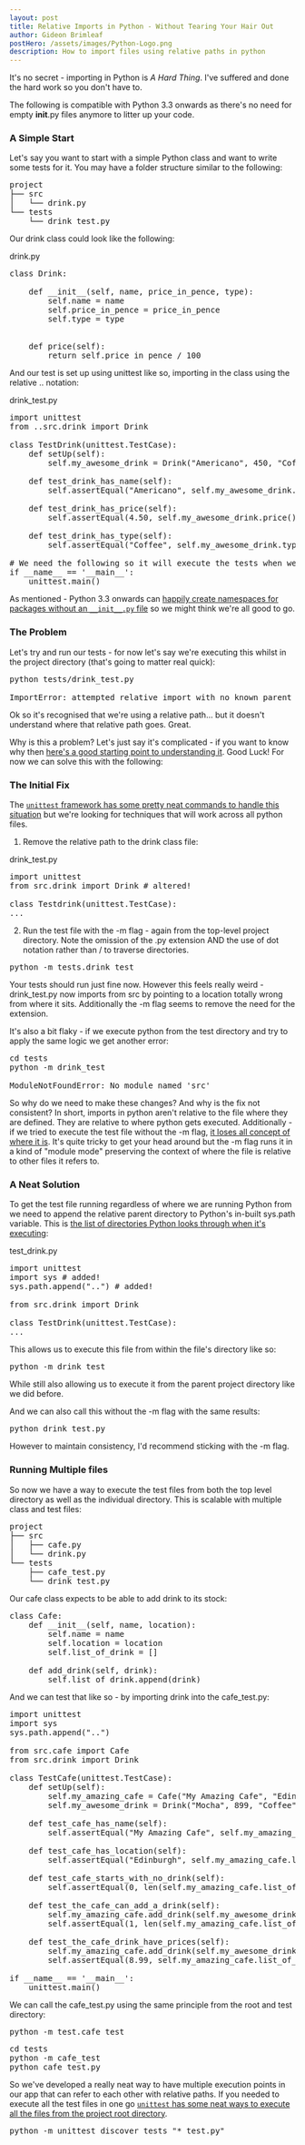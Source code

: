 ```yaml
---
layout: post
title: Relative Imports in Python - Without Tearing Your Hair Out
author: Gideon Brimleaf
postHero: /assets/images/Python-Logo.png
description: How to import files using relative paths in python
---
```


It's no secret - importing in Python is _A Hard Thing_.  I've suffered and done the hard work so you don't have to.

The following is compatible with Python 3.3 onwards as there's no need for empty <span class="code-snippet">__init__.py</span> files anymore to litter up your code.

### A Simple Start

Let's say you want to start with a simple Python class and want to write some tests for it.  You may have a folder structure similar to the following:

<pre class="p-2 bg-primary text-light">
project
├── src
│   └── drink.py
└── tests
    └── drink_test.py
</pre>

Our <span class="code-snippet">drink</span> class could look like the following:

<span class="font-weight-bold">drink.py</span>
<pre class="p-2 bg-primary text-light">
class Drink:
    
    def __init__(self, name, price_in_pence, type):
        self.name = name
        self.price_in_pence = price_in_pence
        self.type = type


    def price(self):
        return self.price_in_pence / 100
</pre>

And our test is set up using <span class="code-snippet">unittest</span> like so, importing in the class using the relative <span class="code-snippet">..</span> notation:

<span class="font-weight-bold">drink_test.py</span>
<pre class="p-2 bg-primary text-light">
import unittest
from ..src.drink import Drink

class TestDrink(unittest.TestCase):
    def setUp(self):
        self.my_awesome_drink = Drink("Americano", 450, "Coffee")
    
    def test_drink_has_name(self):
        self.assertEqual("Americano", self.my_awesome_drink.name)
    
    def test_drink_has_price(self):
        self.assertEqual(4.50, self.my_awesome_drink.price())
    
    def test_drink_has_type(self):
        self.assertEqual("Coffee", self.my_awesome_drink.type)

# We need the following so it will execute the tests when we run the file in python
if __name__ == '__main__':
    unittest.main()
</pre>

As mentioned - Python 3.3 onwards can [happily create namespaces for packages without an `__init__.py` file](https://stackoverflow.com/a/37140173/13898069) so we might think we're all good to go. 

### The Problem

Let's try and run our tests - for now let's say we're executing this whilst in the <span class="code-snippet">project</span> directory (that's going to matter real quick):

<pre class="p-2 bg-primary text-light">
python tests/drink_test.py

ImportError: attempted relative import with no known parent package
</pre>

Ok so it's recognised that we're using a relative path... but it doesn't understand where that relative path goes. Great.

Why is this a problem?  Let's just say it's complicated - if you want to know why then [here's a good starting point to understanding it](https://stackoverflow.com/questions/14132789/relative-imports-for-the-billionth-time). Good Luck! For now we can solve this with the following:

### The Initial Fix

The [`unittest` framework has some pretty neat commands to handle this situation](https://docs.python.org/3/library/unittest.html#command-line-interface) but we're looking for techniques that will work across all python files.

1. Remove the relative path to the <span class="code-snippet">drink</span> class file:

<span class="font-weight-bold">drink_test.py</span>
<pre class="p-2 bg-primary text-light">
import unittest
from src.drink import Drink # altered!

class Testdrink(unittest.TestCase):
...
</pre>

2. Run the test file with the <span class="code-snippet">-m</span> flag - again from the top-level <span class="code-snippet">project</span> directory. Note the omission of the <span class="code-snippet">.py</span> extension AND the use of dot notation rather than <span class="code-snippet">/</span> to traverse directories.

<pre class="p-2 bg-primary text-light">
python -m tests.drink_test
</pre>

Your tests should run just fine now.  However this feels really weird - <span class="code-snippet">drink_test.py</span> now imports from <span class="code-snippet">src</span> by pointing to a location totally wrong from where it sits. Additionally the <span class="code-snippet">-m</span> flag seems to remove the need for the extension.

It's also a bit flaky - if we execute python from the test directory and try to apply the same logic we get another error:

<pre class="p-2 bg-primary text-light">
cd tests
python -m drink_test

ModuleNotFoundError: No module named 'src'
</pre>

So why do we need to make these changes?  And why is the fix not consistent? In short, imports in python aren't relative to the file where they are defined.  They are relative to where python gets executed. Additionally - if we tried to execute the test file without the <span class="code-snippet">-m</span> flag, [it loses all concept of where it is](https://stackoverflow.com/a/14132912/13898069). It's quite tricky to get your head around but the <span class="code-snippet">-m</span> flag runs it in a kind of "module mode" preserving the context of where the file is relative to other files it refers to.

### A Neat Solution

To get the test file running regardless of where we are running Python from we need to append the relative parent directory to Python's in-built <span class="code-snippet">sys.path</span> variable. This is [the list of directories Python looks through when it's executing](https://www.geeksforgeeks.org/sys-path-in-python/#:~:text=path-,sys.,among%20its%20built%2Din%20modules.):

<span class="font-weight-bold">test_drink.py</span>
<pre class="p-2 bg-primary text-light">
import unittest
import sys # added!
sys.path.append("..") # added!

from src.drink import Drink 

class TestDrink(unittest.TestCase):
...
</pre>

This allows us to execute this file from within the file's directory like so:

<pre class="p-2 bg-primary text-light">
python -m drink_test
</pre>

While still also allowing us to execute it from the parent project directory like we did before.

And we can also call this without the <span class="code-snippet">-m</span> flag with the same results:

<pre class="p-2 bg-primary text-light">
python drink_test.py
</pre>

However to maintain consistency, I'd recommend sticking with the <span class="code-snippet">-m</span> flag.

### Running Multiple files

So now we have a way to execute the test files from both the top level directory as well as the individual directory.  This is scalable with multiple class and test files:

<pre class="p-2 bg-primary text-light">
project
├── src
│   ├── cafe.py
│   └── drink.py
└── tests
    ├── cafe_test.py
    └── drink_test.py
</pre>

Our <span class="code-snippet">cafe</span> class expects to be able to add <span class="code-snippet">drink</span> to its stock:

<pre class="p-2 bg-primary text-light">
class Cafe:
    def __init__(self, name, location):
        self.name = name
        self.location = location
        self.list_of_drink = []
    
    def add_drink(self, drink):
        self.list_of_drink.append(drink)
</pre>

And we can test that like so - by importing <span class="code-snippet">drink</span> into the <span class="code-snippet">cafe_test.py</span>:

<pre class="p-2 bg-primary text-light">
import unittest
import sys
sys.path.append("..")

from src.cafe import Cafe
from src.drink import Drink

class TestCafe(unittest.TestCase):
    def setUp(self):
        self.my_amazing_cafe = Cafe("My Amazing Cafe", "Edinburgh")
        self.my_awesome_drink = Drink("Mocha", 899, "Coffee")
    
    def test_cafe_has_name(self):
        self.assertEqual("My Amazing Cafe", self.my_amazing_cafe.name)
    
    def test_cafe_has_location(self):
        self.assertEqual("Edinburgh", self.my_amazing_cafe.location)
    
    def test_cafe_starts_with_no_drink(self):
        self.assertEqual(0, len(self.my_amazing_cafe.list_of_drink))
    
    def test_the_cafe_can_add_a_drink(self):
        self.my_amazing_cafe.add_drink(self.my_awesome_drink)
        self.assertEqual(1, len(self.my_amazing_cafe.list_of_drink))
    
    def test_the_cafe_drink_have_prices(self):
        self.my_amazing_cafe.add_drink(self.my_awesome_drink)
        self.assertEqual(8.99, self.my_amazing_cafe.list_of_drink[0].price())

if __name__ == '__main__':
    unittest.main()
</pre>

We can call the <span class="code-snippet">cafe_test.py</span> using the same principle from the root and test directory:

<pre class="p-2 bg-primary text-light">
python -m test.cafe_test
</pre>

<pre class="p-2 bg-primary text-light">
cd tests
python -m cafe_test
python cafe_test.py
</pre>

So we've developed a really neat way to have multiple execution points in our app that can refer to each other with relative paths. If you needed to execute all the test files in one go [`unittest` has some neat ways to execute all the files from the project root directory](https://docs.python.org/3/library/unittest.html#test-discovery). 

<pre class="p-2 bg-primary text-light">
python -m unittest discover tests "*_test.py"
</pre>